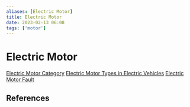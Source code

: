 ```yaml
---
aliases: [Electric Motor]
title: Electric Motor
date: 2023-02-13 06:08
tags: ['motor']
---
```


# Electric Motor

[Electric Motor Category](electric-motor-category.md)
[Electric Motor Types in Electric Vehicles](motor-type-in-EV.md)
[Electric Motor Fault](../motor-fault/electric-motor-fault.md)

## References
